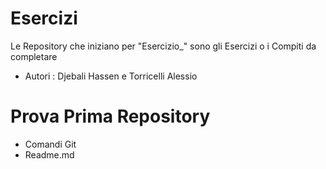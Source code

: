 # Esercizi
Le Repository che iniziano per "Esercizio_" sono gli Esercizi o i Compiti da completare
- Autori : Djebali Hassen e Torricelli Alessio

# Prova Prima Repository

- Comandi Git
- Readme.md
